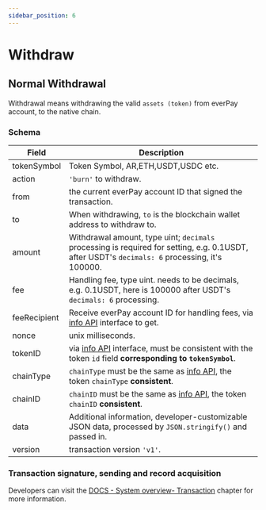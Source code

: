 ```yaml
---
sidebar_position: 6
---
```


# Withdraw

## Normal Withdrawal

Withdrawal means withdrawing the valid `assets (token)` from everPay account, to the native chain.

### Schema

|Field|Description|
|---|---|
|tokenSymbol|Token Symbol, AR,ETH,USDT,USDC etc.|
|action|`'burn'` to withdraw.|
|from|the current everPay account ID that signed the transaction.|
|to|When withdrawing, `to` is the blockchain wallet address to withdraw to.|
|amount|Withdrawal amount, type uint; `decimals` processing is required for setting, e.g. 0.1USDT, after USDT's `decimals: 6` processing, it's 100000.|
|fee| Handling fee, type uint. needs to be decimals, e.g. 0.1USDT, here is 100000 after USDT's `decimals: 6` processing. |
|feeRecipient|Receive everPay account ID for handling fees, via [info API](../server-api/basic-api/info) interface to get.|
|nonce|unix milliseconds.|
|tokenID|via [info API](../server-api/basic-api/info) interface, must be consistent with the token `id` field **corresponding to `tokenSymbol`**.|
|chainType|`chainType` must be the same as [info API](../server-api/basic-api/info), the token `chainType` **consistent**.|
|chainID|`chainID` must be the same as [info API](../server-api/basic-api/info), the token `chainID` **consistent**.|
|data|Additional information, developer-customizable JSON data, processed by `JSON.stringify()` and passed in.|
|version|transaction version `'v1'`.|

### Transaction signature, sending and record acquisition

Developers can visit the [DOCS - System overview- Transaction](./transaction#messagedata) chapter for more information.